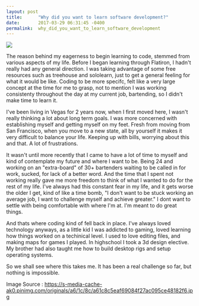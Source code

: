 ```yaml
---
layout: post
title:      "Why did you want to learn software development?"
date:       2017-03-29 06:31:45 -0400
permalink:  why_did_you_want_to_learn_software_development
---
```


![](https://s-media-cache-ak0.pinimg.com/originals/a6/1c/8c/a61c8c5eaf69084f27ac095ce48182f6.jpg)

The reason behind my eagerness to begin learning to code, stemmed from various aspects of my life. Before I began learning through Flatiron, I hadn't really had any general direction. I was taking advantage of some free resources such as treehouse and sololearn, just to get a general feeling for what it would be like. Coding to be more specifc, felt like a very large concept at the time for me to grasp, not to mention I was working consistenty throughout the day at my current job, bartending, so I didn't make time to learn it. 

I've been living in Vegas for 2 years now, when I first moved here, I wasn't really thinking a lot about long term goals. I was more concerned with establishing myself and getting myself on my feet. Fresh from moving from San Francisco, when you move to a new state, all by yourself it makes it very difficult to balance your life. Keeping up with bills, worrying about this and that. A lot of frustrations.

It wasn't until more recently that I came to have a lot of time to myself and kind of contemplate my future and where I want to be. Being 24 and working on an "extra-board" of 30+ bartenders waiting to be called in for work, sucked, for lack of a better word. And the time that I spent not working really gave me more freedom to think of what I wanted to do for the rest of my life. I've always had this constant fear in my life, and it gets worse the older I get, kind of like a time bomb, "I don't want to be stuck working an average job, I want to challenge myself and achieve greater." I dont want to settle with being comfortable with where I'm at. I'm meant to do great things.

And thats where coding kind of fell back in place. I've always loved technology anyways, as a little kid I was addicted to gaming, loved learning how things worked on a techinical level. I used to love editing files, and making maps for games I played. In highschool I took a 3d design elective. My brother had also taught me how to build desktop rigs and setup operating systems. 

So we shall see where this takes me. It has been a real challenge so far, but nothing is impossible.

Image Source : https://s-media-cache-ak0.pinimg.com/originals/a6/1c/8c/a61c8c5eaf69084f27ac095ce48182f6.jpg

